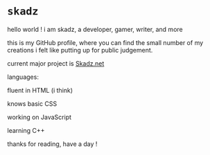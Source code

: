 # **`skadz`**

hello world !
i am skadz, a developer, gamer, writer, and more

this is my GitHub profile, where you can find the small number of my creations i felt like putting up for public judgement.

current major project is [Skadz.net](Skadz.net)

languages:

fluent in HTML (i think)

knows basic CSS

working on JavaScript

learning C++


thanks for reading, have a day !
